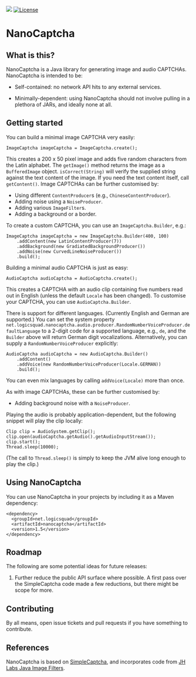 ![](https://github.com/logicsquad/nanocaptcha/workflows/build/badge.svg)
[![License](https://img.shields.io/badge/License-BSD-blue.svg)](https://opensource.org/licenses/BSD-3-Clause)

NanoCaptcha
===========

What is this?
-------------
NanoCaptcha is a Java library for generating image and audio
CAPTCHAs. NanoCaptcha is intended to be:

* Self-contained: no network API hits to any external services.

* Minimally-dependent: using NanoCaptcha should not involve pulling in
  a plethora of JARs, and ideally none at all.

Getting started
---------------
You can build a minimal image CAPTCHA very easily:

    ImageCaptcha imageCaptcha = ImageCaptcha.create();

This creates a 200 x 50 pixel image and adds five random characters
from the Latin alphabet.  The `getImage()` method returns the image as
a `BufferedImage` object. `isCorrect(String)` will verify the supplied
string against the text content of the image. If you need the text
content itself, call `getContent()`.  Image CAPTCHAs can be further
customised by:

* Using different `ContentProducer`s (e.g., `ChineseContentProducer`).
* Adding noise using a `NoiseProducer`.
* Adding various `ImageFilter`s.
* Adding a background or a border.

To create a custom CAPTCHA, you can use an `ImageCaptcha.Builder`,
e.g.:

    ImageCaptcha imageCaptcha = new ImageCaptcha.Builder(400, 100)
        .addContent(new LatinContentProducer(7))
        .addBackground(new GradiatedBackgroundProducer())
        .addNoise(new CurvedLineNoiseProducer())
        .build();

Building a minimal audio CAPTCHA is just as easy:

    AudioCaptcha audioCaptcha = AudioCaptcha.create();

This creates a CAPTCHA with an audio clip containing five numbers read
out in English (unless the default `Locale` has been changed). To
customise your CAPTCHA, you can use `AudioCaptcha.Builder`.

There is support for different languages. (Currently English and
German are supported.) You can set the system property
`net.logicsquad.nanocaptcha.audio.producer.RandomNumberVoiceProducer.defaultLanguage`
to a 2-digit code for a supported language, e.g., `de`, and the
`Builder` above will return German digit vocalizations. Alternatively,
you can supply a `RandomNumberVoiceProducer` explicitly:

    AudioCaptcha audioCaptcha = new AudioCaptcha.Builder()
        .addContent()
        .addVoice(new RandomNumberVoiceProducer(Locale.GERMAN))
        .build();

You can even mix languages by calling `addVoice(Locale)` more than
once.

As with image CAPTCHAs, these can be further customised by:

* Adding background noise with a `NoiseProducer`.

Playing the audio is probably application-dependent, but the following
snippet will play the clip locally:

    Clip clip = AudioSystem.getClip();
    clip.open(audioCaptcha.getAudio().getAudioInputStream());
    clip.start();
    Thread.sleep(10000);

(The call to `Thread.sleep()` is simply to keep the JVM alive long
enough to play the clip.)

Using NanoCaptcha
-----------------
You can use NanoCaptcha in your projects by including it as a Maven dependency:

    <dependency>
      <groupId>net.logicsquad</groupId>
      <artifactId>nanocaptcha</artifactId>
      <version>1.5</version>
    </dependency>

Roadmap
-------
The following are some potential ideas for future releases:

1. Further reduce the public API surface where possible. A first pass
   over the SimpleCaptcha code made a few reductions, but there might
   be scope for more.

Contributing
------------
By all means, open issue tickets and pull requests if you have something
to contribute.

References
----------
NanoCaptcha is based on
[SimpleCaptcha](https://sourceforge.net/p/simplecaptcha/),
and incorporates code from
[JH Labs Java Image Filters](http://huxtable.com/ip/filters/).
